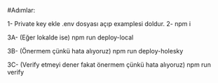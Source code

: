 
#Adımlar:

1-  Private key ekle
    .env dosyası açıp examplesi doldur.
2- 
    npm i

3A- (Eğer lokalde ise)
    npm run deploy-local

3B- (Önermem çünkü hata alıyoruz)
    npm run deploy-holesky

3C- (Verify etmeyi dener fakat önermem çünkü hata alıyoruz)
    npm run verify